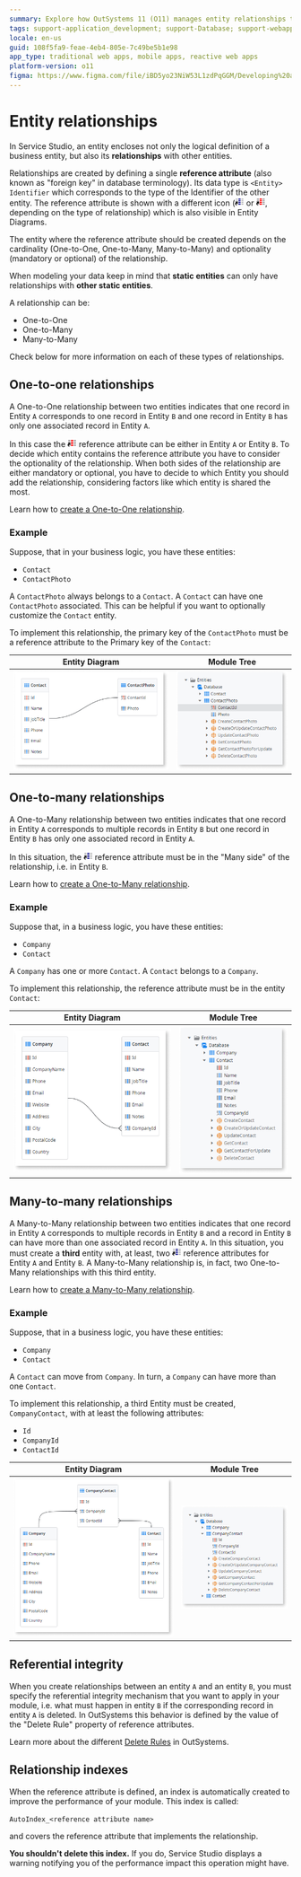 ```yaml
---
summary: Explore how OutSystems 11 (O11) manages entity relationships through reference attributes and ensures data integrity and performance optimization.
tags: support-application_development; support-Database; support-webapps
locale: en-us
guid: 108f5fa9-feae-4eb4-805e-7c49be5b1e98
app_type: traditional web apps, mobile apps, reactive web apps
platform-version: o11
figma: https://www.figma.com/file/iBD5yo23NiW53L1zdPqGGM/Developing%20an%20Application?node-id=159:3
---
```


# Entity relationships

In Service Studio, an entity encloses not only the logical definition of a business entity, but also its **relationships** with other entities.

Relationships are created by defining a single **reference attribute** (also known as "foreign key" in database terminology). Its data type is `<Entity> Identifier` which corresponds to the type of the Identifier of the other entity. The reference attribute is shown with a different icon (![Icon representing a reference attribute in OutSystems](images/reference-attr.png "Reference Attribute Icon") or ![Icon representing a key reference attribute in OutSystems](images/key-reference-attr.png "Key Reference Attribute Icon"), depending on the type of relationship) which is also visible in Entity Diagrams. 

The entity where the reference attribute should be created depends on the cardinality (One-to-One, One-to-Many, Many-to-Many) and optionality (mandatory or optional) of the relationship.

<div class="info" markdown="1">

When modeling your data keep in mind that **static entities** can only have relationships with **other static entities**.

</div>

A relationship can be:

* One-to-One
* One-to-Many
* Many-to-Many

Check below for more information on each of these types of relationships.


## One-to-one relationships

A One-to-One relationship between two entities indicates that one record in Entity `A` corresponds to one record in Entity `B` and one record in Entity `B` has only one associated record in Entity `A`. 

In this case the ![Icon representing a key reference attribute in OutSystems](images/key-reference-attr.png "Key Reference Attribute Icon") reference attribute can be either in Entity `A` or Entity `B`. To decide which entity contains the reference attribute you have to consider the optionality of the relationship. When both sides of the relationship are either mandatory or optional, you have to decide to which Entity you should add the relationship, considering factors like which entity is shared the most.

Learn how to [create a One-to-One relationship](relationship-one-to-one.md).

### Example

Suppose, that in your business logic, you have these entities:

* `Contact`
* `ContactPhoto`

A `ContactPhoto` always belongs to a `Contact`. A `Contact` can have one `ContactPhoto` associated. This can be helpful if you want to optionally customize the `Contact` entity.

To implement this relationship, the primary key of the `ContactPhoto` must be a reference attribute to the Primary key of the `Contact`:

Entity Diagram | Module Tree
---------------|------------
![Entity diagram illustrating a one-to-one relationship in OutSystems](images/one-to-one-entity-diagram.png "One-to-One Entity Diagram") | ![Module tree view showing a one-to-one relationship in OutSystems](images/one-to-one-module-tree.png "One-to-One Module Tree")

## One-to-many relationships

A One-to-Many relationship between two entities indicates that one record in Entity `A` corresponds to multiple records in Entity `B` but one record in Entity `B` has only one associated record in Entity `A`.

In this situation, the ![Icon representing a reference attribute in OutSystems](images/reference-attr.png "Reference Attribute Icon") reference attribute must be in the "Many side" of the relationship, i.e. in Entity `B`.

Learn how to [create a One-to-Many relationship](relationship-one-to-many.md).

### Example

Suppose that, in a business logic, you have these entities:

* `Company`
* `Contact`

A `Company` has one or more `Contact`. A `Contact` belongs to a `Company`.

To implement this relationship, the reference attribute must be in the entity `Contact`:

Entity Diagram | Module Tree
---------------|------------
![Entity diagram illustrating a one-to-many relationship in OutSystems](images/one-to-many-entity-diagram.png "One-to-Many Entity Diagram") | ![Module tree view showing a one-to-many relationship in OutSystems](images/one-to-many-module-tree.png "One-to-Many Module Tree")


## Many-to-many relationships

A Many-to-Many relationship between two entities indicates that one record in Entity `A` corresponds to multiple records in Entity `B` and a record in Entity `B` can have more than one associated record in Entity `A`. In this situation, you must create a **third** entity with, at least, two ![Icon representing a reference attribute in OutSystems](images/reference-attr.png "Reference Attribute Icon") reference attributes for Entity `A` and Entity `B`. A Many-to-Many relationship is, in fact, two One-to-Many relationships with this third entity.

Learn how to [create a Many-to-Many relationship](relationship-many-to-many.md).

### Example

Suppose, that in a business logic, you have these entities:

* `Company`
* `Contact`

A `Contact` can move from `Company`. In turn, a `Company` can have more than one `Contact`.

To implement this relationship, a third Entity must be created, `CompanyContact`, with at least the following attributes:

* `Id`
* `CompanyId`
* `ContactId`

Entity Diagram | Module Tree
---------------|------------
![Entity diagram illustrating a many-to-many relationship in OutSystems](images/many-to-many-entity-diagram.png "Many-to-Many Entity Diagram") | ![Module tree view showing a many-to-many relationship in OutSystems](images/many-to-many-module-tree.png "Many-to-Many Module Tree")


## Referential integrity

When you create relationships between an entity `A` and an entity `B`, you must specify the referential integrity mechanism that you want to apply in your module, i.e. what must happen in entity `B` if the corresponding record in entity `A` is deleted. In OutSystems this behavior is defined by the value of the "Delete Rule" property of reference attributes.

Learn more about the different [Delete Rules](delete-rules.md) in OutSystems.


## Relationship indexes

When the reference attribute is defined, an index is automatically created to improve the performance of your module. This index is called:

`AutoIndex_<reference attribute name>`

and covers the reference attribute that implements the relationship.

**You shouldn't delete this index.** If you do, Service Studio displays a warning notifying you of the performance impact this operation might have.




